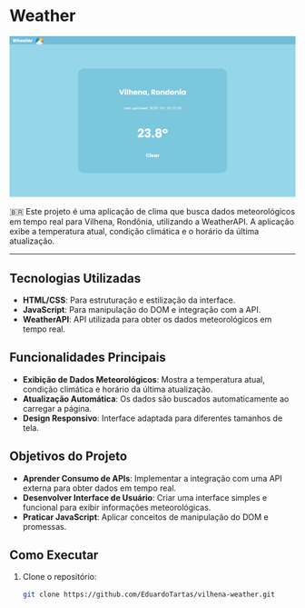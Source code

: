 <a id="top"></a>
# Weather

<p align="center">
  <img src="images/image-readme.png" alt="Weather Icon" width="850px">
</p>

🇧🇷 Este projeto é uma aplicação de clima que busca dados meteorológicos em tempo real para Vilhena, Rondônia, utilizando a WeatherAPI. A aplicação exibe a temperatura atual, condição climática e o horário da última atualização.

---

## Tecnologias Utilizadas
- **HTML/CSS**: Para estruturação e estilização da interface.
- **JavaScript**: Para manipulação do DOM e integração com a API.
- **WeatherAPI**: API utilizada para obter os dados meteorológicos em tempo real.

## Funcionalidades Principais
- **Exibição de Dados Meteorológicos**: Mostra a temperatura atual, condição climática e horário da última atualização.
- **Atualização Automática**: Os dados são buscados automaticamente ao carregar a página.
- **Design Responsivo**: Interface adaptada para diferentes tamanhos de tela.

## Objetivos do Projeto
- **Aprender Consumo de APIs**: Implementar a integração com uma API externa para obter dados em tempo real.
- **Desenvolver Interface de Usuário**: Criar uma interface simples e funcional para exibir informações meteorológicas.
- **Praticar JavaScript**: Aplicar conceitos de manipulação do DOM e promessas.

## Como Executar
1. Clone o repositório:
   ```bash
   git clone https://github.com/EduardoTartas/vilhena-weather.git
